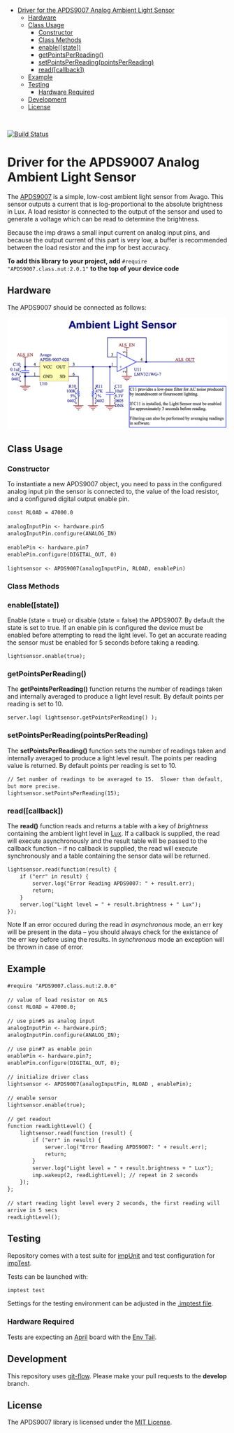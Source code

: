 <!-- START doctoc generated TOC please keep comment here to allow auto update -->
<!-- DON'T EDIT THIS SECTION, INSTEAD RE-RUN doctoc TO UPDATE -->


- [Driver for the APDS9007 Analog Ambient Light Sensor](#driver-for-the-apds9007-analog-ambient-light-sensor)
  - [Hardware](#hardware)
  - [Class Usage](#class-usage)
    - [Constructor](#constructor)
    - [Class Methods](#class-methods)
    - [enable([state])](#enablestate)
    - [getPointsPerReading()](#getpointsperreading)
    - [setPointsPerReading(pointsPerReading)](#setpointsperreadingpointsperreading)
    - [read([callback])](#readcallback)
  - [Example](#example)
  - [Testing](#testing)
    - [Hardware Required](#hardware-required)
  - [Development](#development)
  - [License](#license)

<!-- END doctoc generated TOC please keep comment here to allow auto update -->

<br/>

[![Build Status](https://travis-ci.org/electricimp/APDS9007.svg?branch=feature/testcases)](https://travis-ci.org/electricimp/APDS9007)

Driver for the APDS9007 Analog Ambient Light Sensor
===================================

The [APDS9007](http://www.mouser.com/ds/2/38/V02-0512EN-4985.pdf) is a simple, low-cost ambient light sensor from Avago. This sensor outputs a current that is log-proportional to the absolute brightness in Lux. A load resistor is connected to the output of the sensor and used to generate a voltage which can be read to determine the brightness.

Because the imp draws a small input current on analog input pins, and because the output current of this part is very low, a buffer is recommended between the load resistor and the imp for best accuracy.

**To add this library to your project, add** `#require "APDS9007.class.nut:2.0.1"` **to the top of your device code**

## Hardware

The APDS9007 should be connected as follows:

![APDS9007 Circuit](./circuit.png)

## Class Usage

### Constructor

To instantiate a new APDS9007 object, you need to pass in the configured analog input pin the sensor is connected to, the value of the load resistor, and a configured digital output enable pin.

```squirrel
const RLOAD = 47000.0

analogInputPin <- hardware.pin5
analogInputPin.configure(ANALOG_IN)

enablePin <- hardware.pin7
enablePin.configure(DIGITAL_OUT, 0)

lightsensor <- APDS9007(analogInputPin, RLOAD, enablePin)
```

### Class Methods

### enable([state])

Enable (state = true) or disable (state = false) the APDS9007. By default the state is set to true. If an enable pin is configured the device must be enabled before attempting to read the light level.  To get an accurate reading the sensor must be enabled for 5 seconds before taking a reading.

```squirrel
lightsensor.enable(true);
```

### getPointsPerReading()

The **getPointsPerReading()** function returns the number of readings taken and internally averaged to produce a light level result. By default points per reading is set to 10.

```squirrel
server.log( lightsensor.getPointsPerReading() );
```

### setPointsPerReading(pointsPerReading)

The **setPointsPerReading()** function sets the number of readings taken and internally averaged to produce a light level result.  The points per reading value is returned.  By default points per reading is set to 10.

```squirrel
// Set number of readings to be averaged to 15.  Slower than default, but more precise.
lightsensor.setPointsPerReading(15);
```

### read([callback])

The **read()** function reads and returns a table with a key of *brightness* containing the ambient light level in [Lux](http://en.wikipedia.org/wiki/Lux). If a callback is supplied, the read will execute asynchronously and the result table  will be passed to the callback function – if no callback is supplied, the read will execute synchronously and a table containing the sensor data will be returned.

```squirrel
lightsensor.read(function(result) {
    if ("err" in result) {
        server.log("Error Reading APDS9007: " + result.err);
        return;
    }
    server.log("Light level = " + result.brightness + " Lux");
});
```

Note If an error occured during the read in _asynchronous_ mode, an err key will be present in the data – you should always check for the existance of the err key before using the results. In _synchronous_ mode an exception will be thrown in case of error.

## Example

```squirrel
#require "APDS9007.class.nut:2.0.0"

// value of load resistor on ALS
const RLOAD = 47000.0;

// use pin#5 as analog input
analogInputPin <- hardware.pin5;
analogInputPin.configure(ANALOG_IN);

// use pin#7 as enable poin
enablePin <- hardware.pin7;
enablePin.configure(DIGITAL_OUT, 0);

// initialize driver class
lightsensor <- APDS9007(analogInputPin, RLOAD , enablePin);

// enable sensor
lightsensor.enable(true);

// get readout
function readLightLevel() {
    lightsensor.read(function (result) {
        if ("err" in result) {
            server.log("Error Reading APDS9007: " + result.err);
            return;
        }
        server.log("Light level = " + result.brightness + " Lux");
        imp.wakeup(2, readLightLevel); // repeat in 2 seconds
    });
};

// start reading light level every 2 seconds, the first reading will arrive in 5 secs
readLightLevel();
```

## Testing

Repository comes with a test suite for [impUnit](https://github.com/electricimp/impUnit) and test configuration for [impTest](https://github.com/electricimp/impTest).

Tests can be launched with:

```bash
imptest test
```

Settings for the testing environment can be adjusted in the [.imptest file](https://github.com/electricimp/impTest/blob/develop/docs/imptest-spec.md).

### Hardware Required

Tests are expecting an [April](https://electricimp.com/docs/gettingstarted/devkits/) board with the [Env Tail](https://electricimp.com/docs/tails/env/).

## Development

This repository uses [git-flow](http://jeffkreeftmeijer.com/2010/why-arent-you-using-git-flow/).
Please make your pull requests to the __develop__ branch.

## License

The APDS9007 library is licensed under the [MIT License](./LICENSE).
